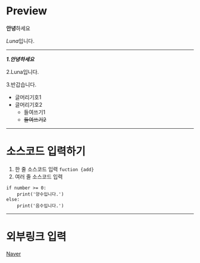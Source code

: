 # Preview
**안녕**하세요

*Luna*입니다.

---
***1.안녕하세요***

2.Luna입니다.

3.반갑습니다.
- 글머리기호1
- 글머리기호2
  + 들여쓰기1
  + ~~들여쓰기2~~
---
# 소스코드 입력하기
1. 한 줄 소스코드 입력
`fuction {add}`
2. 여러 줄 소스코드 입력
```
if number >= 0:
    print('양수입니다.')
else:
    print('음수입니다.')
```
---
# 외부링크 입력
[Naver](https://www.naver.com "검색포털")
